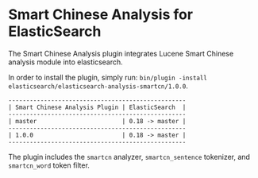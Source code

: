 Smart Chinese Analysis for ElasticSearch
==================================

The Smart Chinese Analysis plugin integrates Lucene Smart Chinese analysis module into elasticsearch.

In order to install the plugin, simply run: `bin/plugin -install elasticsearch/elasticsearch-analysis-smartcn/1.0.0`.

    --------------------------------------------------
    | Smart Chinese Analysis Plugin | ElasticSearch  |
    --------------------------------------------------
    | master                        | 0.18 -> master |
    --------------------------------------------------
    | 1.0.0                         | 0.18 -> master |
    --------------------------------------------------

The plugin includes the `smartcn` analyzer, `smartcn_sentence` tokenizer, and `smartcn_word` token filter.
